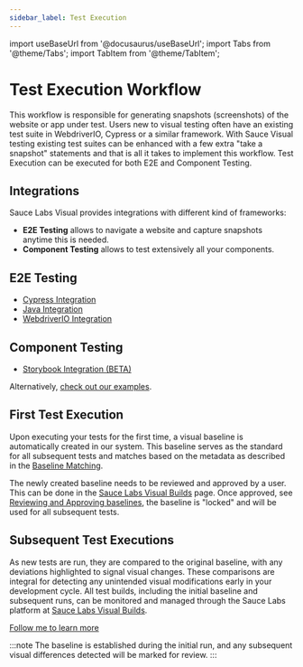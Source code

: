 ```yaml
---
sidebar_label: Test Execution
---
```


import useBaseUrl from '@docusaurus/useBaseUrl';
import Tabs from '@theme/Tabs';
import TabItem from '@theme/TabItem';

# Test Execution Workflow

This workflow is responsible for generating snapshots (screenshots) of the website or app under test.
Users new to visual testing often have an existing test suite in WebdriverIO, Cypress or a similar framework.
With Sauce Visual testing existing test suites can be enhanced with a few extra "take a snapshot" statements and that is all it takes to implement this workflow. Test Execution can be executed for both E2E and Component Testing.

## Integrations

Sauce Labs Visual provides integrations with different kind of frameworks:

- **E2E Testing** allows to navigate a website and capture snapshots anytime this is needed.
- **Component Testing** allows to test extensively all your components.

<div className="box-wrapper" markdown="1">
<div className="box box1 card">
  <div className="container">
  <h2>E2E Testing</h2>
  <ul>
      <li><a href="/visual-testing/integrations/cypress/">Cypress Integration</a></li>
      <li><a href="/visual-testing/integrations/java/">Java Integration</a></li>
      <li><a href="/visual-testing/integrations/webdriverio/">WebdriverIO Integration</a></li>
  </ul>
  </div>
</div>
<div className="box box2 card">
  <div className="container">
  <h2>Component Testing</h2>
  <ul>
      <li><a href="/visual-testing/integrations/storybook/">Storybook Integration (BETA)</a></li>
  </ul>
  </div>
</div>
</div>

Alternatively, [check out our examples](../../visual-testing.md#examples).

## First Test Execution

Upon executing your tests for the first time, a visual baseline is automatically created in our system. This baseline serves as the standard for all subsequent tests and matches based on the metadata as described in the [Baseline Matching](../../visual-testing.md#baseline-matching).

The newly created baseline needs to be reviewed and approved by a user. This can be done in the [Sauce Labs Visual Builds](https://app.saucelabs.com/visual/builds) page. Once approved, see [Reviewing and Approving baselines](./review.md#reviewing-and-approving-baselines), the baseline is "locked" and will be used for all subsequent tests.

## Subsequent Test Executions

As new tests are run, they are compared to the original baseline, with any deviations highlighted to signal visual changes. These comparisons are integral for detecting any unintended visual modifications early in your development cycle. All test builds, including the initial baseline and subsequent runs, can be monitored and managed through the Sauce Labs platform at [Sauce Labs Visual Builds](https://app.saucelabs.com/visual/builds).

[Follow me to learn more](./review.md)

:::note
The baseline is established during the initial run, and any subsequent visual differences detected will be marked for review.
:::
